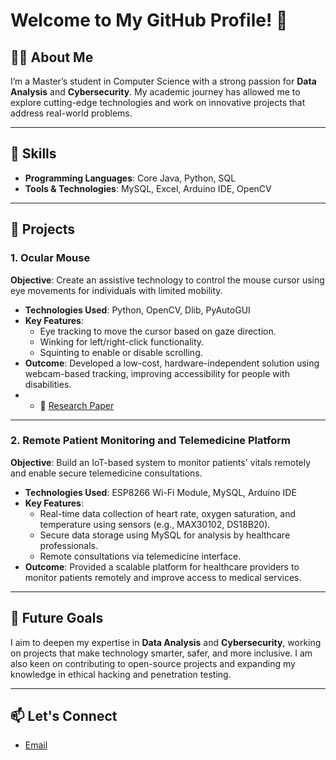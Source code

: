 # Welcome to My GitHub Profile! 👋  

## 👨‍💻 About Me  
I’m a Master’s student in Computer Science with a strong passion for **Data Analysis** and **Cybersecurity**. My academic journey has allowed me to explore cutting-edge technologies and work on innovative projects that address real-world problems.  

---

## 🔧 Skills  
- **Programming Languages**: Core Java, Python, SQL  
- **Tools & Technologies**: MySQL, Excel, Arduino IDE, OpenCV  

---

## 💼 Projects  

### 1. **Ocular Mouse**  
**Objective**: Create an assistive technology to control the mouse cursor using eye movements for individuals with limited mobility.  
- **Technologies Used**: Python, OpenCV, Dlib, PyAutoGUI  
- **Key Features**:  
  - Eye tracking to move the cursor based on gaze direction.  
  - Winking for left/right-click functionality.  
  - Squinting to enable or disable scrolling.  
- **Outcome**: Developed a low-cost, hardware-independent solution using webcam-based tracking, improving accessibility for people with disabilities.
- - 📄 [Research Paper](./OCULAR%20MOUSE%20RESEARCH%20PAPER%20.pdf)


---

### 2. **Remote Patient Monitoring and Telemedicine Platform**  
**Objective**: Build an IoT-based system to monitor patients' vitals remotely and enable secure telemedicine consultations.  
- **Technologies Used**: ESP8266 Wi-Fi Module, MySQL, Arduino IDE  
- **Key Features**:  
  - Real-time data collection of heart rate, oxygen saturation, and temperature using sensors (e.g., MAX30102, DS18B20).  
  - Secure data storage using MySQL for analysis by healthcare professionals.  
  - Remote consultations via telemedicine interface.  
- **Outcome**: Provided a scalable platform for healthcare providers to monitor patients remotely and improve access to medical services.  

---

## 🌟 Future Goals  
I aim to deepen my expertise in **Data Analysis** and **Cybersecurity**, working on projects that make technology smarter, safer, and more inclusive. I am also keen on contributing to open-source projects and expanding my knowledge in ethical hacking and penetration testing.  

---

## 📫 Let's Connect  
- [Email](mailto:sreejakallu11@gmail.com)  
